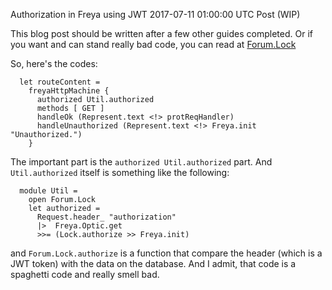 Authorization in Freya using JWT
2017-07-11 01:00:00 UTC
Post
(WIP)

This blog post should be written after a few other guides completed. Or if you want and can stand really bad code, you can read at [Forum.Lock](https://gitlab.com/ibnuda/Forum/blob/master/src/Serv/Api.fs)

So, here's the codes:

```
  let routeContent =
    freyaHttpMachine {
      authorized Util.authorized
      methods [ GET ]
      handleOk (Represent.text <!> protReqHandler)
      handleUnauthorized (Represent.text <!> Freya.init "Unauthorized.")
    }

```
The important part is the `authorized Util.authorized` part. And `Util.authorized` itself is something like the following:
```
  module Util =
    open Forum.Lock
    let authorized =
      Request.header_ "authorization"
      |>  Freya.Optic.get
      >>= (Lock.authorize >> Freya.init)

```
and `Forum.Lock.authorize` is a function that compare the header (which is a JWT token) with the data on the database.
And I admit, that code is a spaghetti code and really smell bad.
